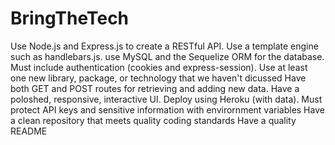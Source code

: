# BringTheTech

Use Node.js and Express.js to create a RESTful API.
Use a template engine such as handlebars.js.
use MySQL and the Sequelize ORM for the database.
Must include authentication (cookies and express-session).
Use at least one new library, package, or technology that we haven't dicussed
Have both GET and POST routes for retrieving and adding new data.
Have a poloshed, responsive, interactive UI.
Deploy using Heroku (with data).
Must protect API keys and sensitive information with envirornment variables
Have a clean repository that meets quality coding standards
Have a quality README
